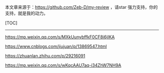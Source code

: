本文章来源于：<https://github.com/Zeb-D/my-review> ，请star 强力支持，你的支持，就是我的动力。

[TOC]

------



https://mp.weixin.qq.com/s/MXkUunybffkF0CF8i6jIKA

https://www.cnblogs.com/jiujuan/p/13869547.html

https://zhuanlan.zhihu.com/p/29216091

https://mp.weixin.qq.com/s/wKqcAAU7aq-i34ZhW7NH9A
